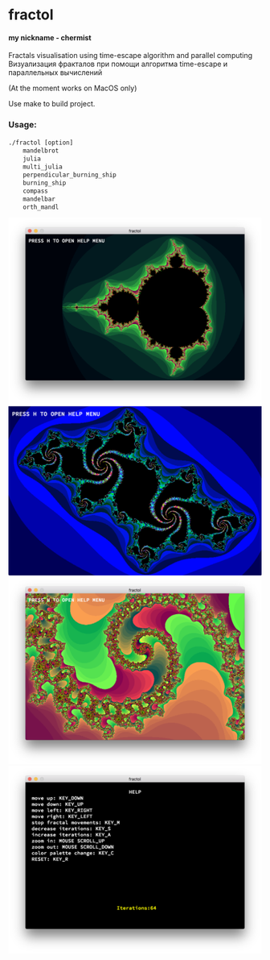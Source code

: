 # fractol
#### my nickname - chermist

Fractals visualisation using time-escape algorithm and parallel computing  
Визуализация фракталов при помощи алгоритма time-escape и параллельных вычислений

(At the moment works on MacOS only)  

Use make to build project.  

### Usage:	
```
./fractol [option]  
	mandelbrot  
	julia  
	multi_julia  
	perpendicular_burning_ship  
	burning_ship  
	compass  
	mandelbar  
	orth_mandl  
```
![mandelbrot](https://raw.githubusercontent.com/sabrusrin/fractol/master/images/mandelbrot.png)
![julia1](https://raw.githubusercontent.com/sabrusrin/fractol/master/images/julia1.png)
![julia2](https://raw.githubusercontent.com/sabrusrin/fractol/master/images/julia2.png)
![usage](https://raw.githubusercontent.com/sabrusrin/fractol/master/images/usage.png)
